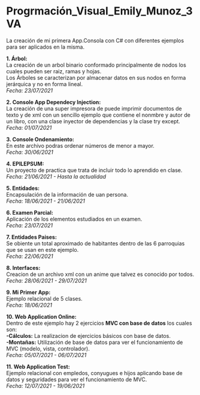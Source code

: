 # Progrmación_Visual_Emily_Munoz_3VA
La creación de mi primera App.Consola con C# con diferentes ejemplos para ser aplicados en la misma.

****1. Árbol:****  
La creación de un arbol binario conformado principalmente de nodos los cuales pueden ser raiz, ramas y hojas.  
Los Árboles se caracterizan por almacenar datos en sus nodos en forma jerárquica y no en forma lineal.  
*Fecha: 23/07/2021*  


****2. Console App Dependecy Injection:****  
La creación de una super impresora de puede imprimir documentos de texto y de xml con un sencillo ejemplo que contiene el nonmbre y autor de un libro, con una clase inyector de dependencias y la clase try except.  
*Fecha: 01/07/2021*  


****3. Console Ondenamiento:****  
En este archivo podras ordenar números de menor a mayor.  
*Fecha: 30/06/2021*  


****4. EPILEPSUM:****  
Un proyecto de practica que trata de incluir todo lo aprendido en clase.  
*Fecha: 21/06/2021  -  Hasta la actualidad*  


****5. Entidades:****  
Encapsulación de la información de uan persona.  
*Fecha: 18/06/2021  -  21/06/2021*  


****6. Examen Parcial:****  
Aplicación de los elementos estudiados en un examen.  
*Fecha: 23/07/2021*  


****7. Entidades Paises:****  
Se obiente un total aproximado de habitantes dentro de las 6 parroquias que se usan en este ejemplo.  
*Fecha: 22/06/2021*  


****8. Interfaces:****  
Creacion de un archivo xml con un anime que talvez es conocido por todos.  
*Fecha: 28/06/2021  -  29/07/2021*   


****9. Mi Primer App:****  
Ejemplo relacional de 5 clases.  
*Fecha: 18/06/2021*  


****10. Web Application Online:****  
Dentro de este ejemplo hay 2 ejercicios ****MVC con base de datos**** los cuales son:  
****-Cálculos:**** La realizacion de ejercicios básicos con base de datos.  
****-Montañas:**** Utilización de base de datos para ver el funcionamiento de MVC (modelo, vista, controlador).  
*Fecha: 05/07/2021  -  06/07/2021*  


****11. Web Application Test:****  
Ejemplo relacional con empledos, conyugues e hijos aplicando base de datos y seguridades para ver el funcionamiento de MVC.  
*Fecha: 12/07/2021  -  19/06/2021*  
